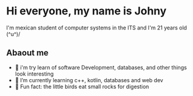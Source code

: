 
# Hi everyone, my name is Johny 
I'm mexican student of computer systems in the ITS and I'm 21 years old (^u^)/
## Abaout me
- 👀 i'm try learn of software Development, databases, and other things look interesting
- 🌱 I’m currently learning c++, kotlin, databases and web dev 
- 🐥 Fun fact: the little birds eat small rocks for digestion

## 
